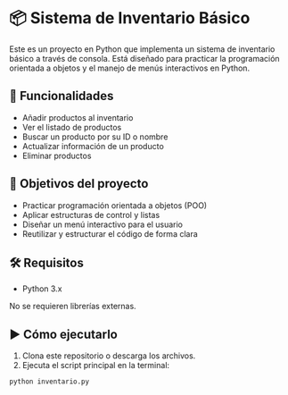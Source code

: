# 📦 Sistema de Inventario Básico

Este es un proyecto en Python que implementa un sistema de inventario básico a través de consola. Está diseñado para practicar la programación orientada a objetos y el manejo de menús interactivos en Python.

## 🚀 Funcionalidades

- Añadir productos al inventario
- Ver el listado de productos
- Buscar un producto por su ID o nombre
- Actualizar información de un producto
- Eliminar productos

## 🧠 Objetivos del proyecto

- Practicar programación orientada a objetos (POO)
- Aplicar estructuras de control y listas
- Diseñar un menú interactivo para el usuario
- Reutilizar y estructurar el código de forma clara

## 🛠️ Requisitos

- Python 3.x

No se requieren librerías externas.

## ▶️ Cómo ejecutarlo

1. Clona este repositorio o descarga los archivos.
2. Ejecuta el script principal en la terminal:

```bash
python inventario.py
